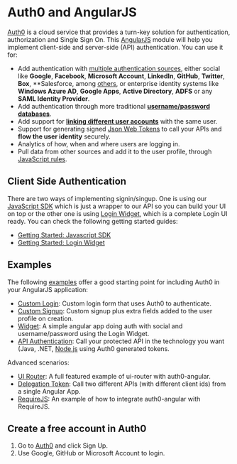 # Auth0 and AngularJS

[Auth0](https://www.auth0.com) is a cloud service that provides a turn-key solution for authentication, authorization and Single Sign On. This [AngularJS](https://angularjs.org/‎) module will help you implement client-side and server-side (API) authentication. You can use it for:

* Add authentication with [multiple authentication sources](https://docs.auth0.com/identityproviders), either social like **Google**, **Facebook**, **Microsoft Account**, **LinkedIn**, **GitHub**, **Twitter**, **Box**, **Salesforce, among [others](https://docs.auth0.com/identityproviders), or enterprise identity systems like **Windows Azure AD**, **Google Apps**, **Active Directory**, **ADFS** or any **SAML Identity Provider**.
* Add authentication through more traditional **[username/password databases](https://docs.auth0.com/mysql-connection-tutorial)**.
* Add support for **[linking different user accounts](https://docs.auth0.com/link-accounts)** with the same user.
* Support for generating signed [Json Web Tokens](https://docs.auth0.com/jwt) to call your APIs and **flow the user identity** securely.
* Analytics of how, when and where users are logging in.
* Pull data from other sources and add it to the user profile, through [JavaScript rules](https://docs.auth0.com/rules).


## Client Side Authentication

There are two ways of implementing signin/singup. One is using our [JavaScript SDK](https://github.com/auth0/auth0.js) which is just a wrapper to our API so you can build your UI on top or the other one is using [Login Widget](https://docs.auth0.com/login-widget2), which is a complete Login UI ready. You can check the following getting started guides:

 * [Getting Started: Javascript SDK](docs/jssdk.md)
 * [Getting Started: Login Widget](docs/widget.md)


## Examples

The following [examples](examples) offer a good starting point for including Auth0 in your AngularJS application:

 * [Custom Login](examples/custom-login): Custom login form that uses Auth0 to authenticate.
 * [Custom Signup](examples/custom-signup): Custom signup plus extra fields added to the user profile on creation.
 * [Widget](examples/widget): A simple angular app doing auth with social and username/password using the Login Widget.
 * [API Authentication](examples/api-authentication): Call your protected API in the technology you want (Java, .NET, [Node.js](examples/api-authentication/nodejs) using Auth0 generated tokens.

Advanced scenarios:
 * [UI Router](examples/ui-router): A full featured example of ui-router with auth0-angular.
 * [Delegation Token](examples/delegation-token): Call two different APIs (with different client ids) from a single Angular App.
 * [RequireJS](examples/requirejs): An example of how to integrate auth0-angular with RequireJS.


## Create a free account in Auth0

1. Go to [Auth0](https://auth0.com) and click Sign Up.
2. Use Google, GitHub or Microsoft Account to login.
